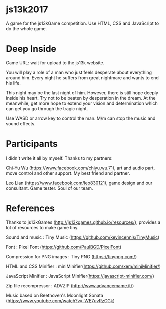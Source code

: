 # js13k2017
A game for the js13kGame competition. Use HTML, CSS and JavaScript to do the whole game.

# Deep Inside
Game URL: wait for upload to the js13k website.

You will play a role of a man who just feels desperate about everything around him.
Every night he suffers from great nightmare and wants to end his life.

This night may be the last night of him.
However, there is still hope deeply inside his heart.
Try not to be beaten by desperation in the dream.
At the meanwhile, get more hope to extend your vision and determination which can get you go through the tragic night.

Use WASD or arrow key to control the man. M/m can stop the music and sound effects. 

# Participants
I didn't write it all by myself. Thanks to my partners:

Chi-Yu Wu (https://www.facebook.com/chiyu.wu.71), art and audio part, move control and other support. My best friend and partner.

Leo Lian (https://www.facebook.com/leo830121), game design and our consultant. Game tester. Soul of our team.


# References
Thanks to js13kGames (http://js13kgames.github.io/resources/), provides a lot of resources to make game tiny. 

Sound and music : Tiny Music (https://github.com/kevincennis/TinyMusic)

Font : Pixel Font (https://github.com/PaulBGD/PixelFont)

Compression for PNG images : Tiny PNG (https://tinypng.com/)

HTML and CSS Minifier : miniMinifier(https://github.com/xem/miniMinifier/)

JavaScript Minifier : JavaScript Minifier(https://javascript-minifier.com/)

Zip file recompressor : ADVZIP (http://www.advancemame.it/)

Music based on Beethoven's Moonlight Sonata (https://www.youtube.com/watch?v=-WE7uvRzCGk)
